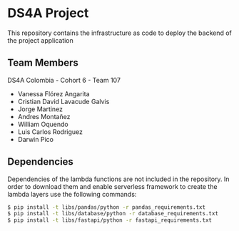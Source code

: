 # DS4A Project

This repository contains the infrastructure as code to deploy the backend of the project application

## Team Members
DS4A Colombia - Cohort 6 - Team 107
  - Vanessa Flórez Angarita
  - Cristian David Lavacude Galvis
  - Jorge Martinez
  - Andres Montañez
  - William Oquendo
  - Luis Carlos Rodriguez
  - Darwin Pico

## Dependencies

Dependencies of the lambda functions are not included in the repository. In order to download them and enable serverless framework to create the lambda layers use the following commands:

```bash
$ pip install -t libs/pandas/python -r pandas_requirements.txt
$ pip install -t libs/database/python -r database_requirements.txt
$ pip install -t libs/fastapi/python -r fastapi_requirements.txt
```
